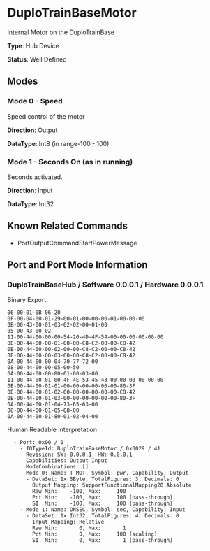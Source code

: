 # DuploTrainBaseMotor

Internal Motor on the DuploTrainBase

**Type**: Hub Device

**Status**: Well Defined

## Modes

### Mode 0 - Speed

Speed control of the motor

**Direction**: Output

**DataType**: Int8 (in range-100 - 100)

### Mode 1 - Seconds On (as in running)

Seconds activated.

**Direction**: Input

**DataType**: Int32

## Known Related Commands

- PortOutputCommandStartPowerMessage

## Port and Port Mode Information

### DuploTrainBaseHub / Software 0.0.0.1 / Hardware 0.0.0.1

Binary Export

````
06-00-01-0B-06-20
0F-00-04-00-01-29-00-01-00-00-00-01-00-00-00
0B-00-43-00-01-03-02-02-00-01-00
05-00-43-00-02
11-00-44-00-00-00-54-20-4D-4F-54-00-00-00-00-00-00
0E-00-44-00-00-01-00-00-C8-C2-00-00-C8-42
0E-00-44-00-00-02-00-00-C8-C2-00-00-C8-42
0E-00-44-00-00-03-00-00-C8-C2-00-00-C8-42
0A-00-44-00-00-04-70-77-72-00
08-00-44-00-00-05-00-50
0A-00-44-00-00-80-01-00-03-00
11-00-44-00-01-00-4F-4E-53-45-43-00-00-00-00-00-00
0E-00-44-00-01-01-00-00-00-00-00-00-80-3F
0E-00-44-00-01-02-00-00-00-00-00-00-C8-42
0E-00-44-00-01-03-00-00-00-00-00-00-80-3F
0A-00-44-00-01-04-73-65-63-00
08-00-44-00-01-05-08-00
0A-00-44-00-01-80-01-02-04-00
````

Human Readable Interpretation

````
  - Port: 0x00 / 0
    - IOTypeId: DuploTrainBaseMotor / 0x0029 / 41
      Revision: SW: 0.0.0.1, HW: 0.0.0.1
      Capabilities: Output Input
      ModeCombinations: []
    - Mode 0: Name: T MOT, Symbol: pwr, Capability: Output
      - DataSet: 1x SByte, TotalFigures: 3, Decimals: 0
        Output Mapping: SupportFunctionalMapping20 Absolute
        Raw Min:    -100, Max:     100
        Pct Min:    -100, Max:     100 (pass-through)
        SI  Min:    -100, Max:     100 (pass-through)
    - Mode 1: Name: ONSEC, Symbol: sec, Capability: Input
      - DataSet: 1x Int32, TotalFigures: 4, Decimals: 0
        Input Mapping: Relative
        Raw Min:       0, Max:       1
        Pct Min:       0, Max:     100 (scaling)
        SI  Min:       0, Max:       1 (pass-through)
````